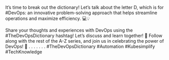 It’s time to break out the dictionary! Let’s talk about the letter D, which is for #DevOps: an innovative problem-solving approach that helps streamline operations and maximize efficiency. 💻💡

Share your thoughts and experiences with DevOps using the #TheDevOpsDictionary hashtag! Let’s discuss and learn together! 💬 Follow along with the rest of the A-Z series, and join us in celebrating the power of DevOps! 🎉 
.
.
.
.
.
.
.
#TheDevOpsDictionary #Automation #Kubesimplify #TechKnowledge
